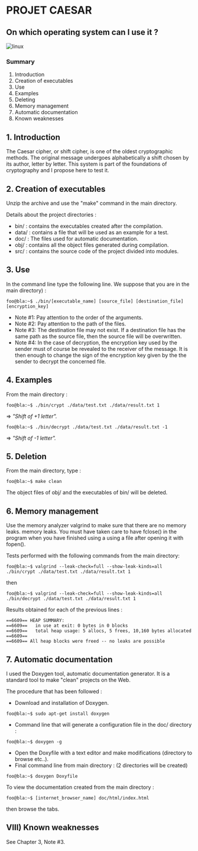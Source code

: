 # PROJET CAESAR

## On which operating system can I use it ?
<img alt="linux" src="https://img.shields.io/badge/Linux-FCC624?style=for-the-badge&logo=linux&logoColor=black"/>

### Summary
1. Introduction
2. Creation of executables
3. Use
4. Examples
5. Deleting
6. Memory management
7. Automatic documentation
8. Known weaknesses

## 1. Introduction
The Caesar cipher, or shift cipher, is one of the oldest cryptographic methods.
The original message undergoes alphabetically a shift chosen by its author, letter by letter.
This system is part of the foundations of cryptography and I propose here to test it.

## 2. Creation of executables
Unzip the archive and use the "make" command in the main directory.

Details about the project directories :

* bin/ : contains the executables created after the compilation.
* data/ : contains a file that will be used as an example for a test.
* doc/ : The files used for automatic documentation.
* obj/ : contains all the object files generated during compilation.
* src/ : contains the source code of the project divided into modules.

## 3. Use
In the command line type the following line. We suppose that you are in the main directory) :

```console
foo@bla:~$ ./bin/[executable_name] [source_file] [destination_file] [encryption_key]
```

- Note #1: Pay attention to the order of the arguments.
- Note #2: Pay attention to the path of the files.
- Note #3: The destination file may not exist. If a destination file has the same path as the source file, then the source file will be overwritten.
- Note #4: In the case of decryption, the encryption key used by the sender must of course be revealed to the receiver of the message.
  It is then enough to change the sign of the encryption key given by the the sender to decrypt the concerned file.

## 4. Examples
From the main directory :

```console
foo@bla:~$ ./bin/crypt ./data/test.txt ./data/result.txt 1
```
=> _"Shift of +1 letter"._

```console
foo@bla:~$ ./bin/decrypt ./data/test.txt ./data/result.txt -1
```
=> _"Shift of -1 letter"._

## 5. Deletion

From the main directory, type :

```console
foo@bla:~$ make clean
```

The object files of obj/ and the executables of bin/ will be deleted.

## 6. Memory management

Use the memory analyzer valgrind to make sure that there are no memory leaks.
memory leaks.
You must have taken care to have fclose() in the program when you have finished using a
using a file after opening it with fopen().

Tests performed with the following commands from the main directory:
```console
foo@bla:~$ valgrind --leak-check=full --show-leak-kinds=all ./bin/crypt ./data/test.txt ./data/result.txt 1
```
then
```console
foo@bla:~$ valgrind --leak-check=full --show-leak-kinds=all ./bin/decrypt ./data/test.txt ./data/result.txt 1
```

Results obtained for each of the previous lines :
```console
==6609== HEAP SUMMARY:
==6609==   in use at exit: 0 bytes in 0 blocks
==6609==   total heap usage: 5 allocs, 5 frees, 10,160 bytes allocated
==6609== 
==6609== All heap blocks were freed -- no leaks are possible
```

## 7. Automatic documentation

I used the Doxygen tool, automatic documentation generator.
It is a standard tool to make "clean" projects on the Web.

The procedure that has been followed :

- Download and installation of Doxygen.
```console
foo@bla:~$ sudo apt-get install doxygen
```

- Command line that will generate a configuration file in the doc/ directory :
```console
foo@bla:~$ doxygen -g
```
- Open the Doxyfile with a text editor and make modifications (directory to browse etc..).
- Final command line from main directory : (2 directories will be created)
```console
foo@bla:~$ doxygen Doxyfile
```

To view the documentation created from the main directory :
```console
foo@bla:~$ [internet_browser_name] doc/html/index.html
```
then browse the tabs.

## VIII) Known weaknesses
See Chapter 3, Note #3.